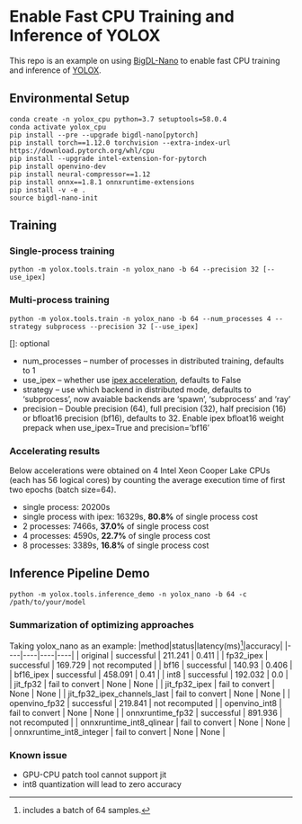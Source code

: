 # Enable Fast CPU Training and Inference of YOLOX
This repo is an example on using [BigDL-Nano](https://bigdl.readthedocs.io/en/latest/doc/Nano/index.html) to enable fast CPU training and inference of [YOLOX](https://github.com/Megvii-BaseDetection/YOLOX).
## Environmental Setup
```
conda create -n yolox_cpu python=3.7 setuptools=58.0.4
conda activate yolox_cpu
pip install --pre --upgrade bigdl-nano[pytorch]
pip install torch==1.12.0 torchvision --extra-index-url https://download.pytorch.org/whl/cpu
pip install --upgrade intel-extension-for-pytorch
pip install openvino-dev
pip install neural-compressor==1.12
pip install onnx==1.8.1 onnxruntime-extensions
pip install -v -e .
source bigdl-nano-init
```
## Training
### Single-process training
```
python -m yolox.tools.train -n yolox_nano -b 64 --precision 32 [--use_ipex]
```
### Multi-process training
```
python -m yolox.tools.train -n yolox_nano -b 64 --num_processes 4 --strategy subprocess --precision 32 [--use_ipex]
```
[]: optional
* num_processes – number of processes in distributed training, defaults to 1
* use_ipex – whether use [ipex acceleration](https://github.com/intel/intel-extension-for-pytorch), defaults to False
* strategy – use which backend in distributed mode, defaults to ‘subprocess’, now avaiable backends are ‘spawn’, ‘subprocess’ and ‘ray’
* precision – Double precision (64), full precision (32), half precision (16) or bfloat16 precision (bf16), defaults to 32. Enable ipex bfloat16 weight prepack when use_ipex=True and precision=’bf16’
### Accelerating results
Below accelerations were obtained on 4 Intel Xeon Cooper Lake CPUs (each has 56 logical cores) by counting the average execution time of first two epochs (batch size=64).
* single process: 20200s
* single process with ipex: 16329s, __80.8%__ of single process cost
* 2 processes: 7466s, __37.0%__ of single process cost
* 4 processes: 4590s, __22.7%__ of single process cost
* 8 processes: 3389s, __16.8%__ of single process cost

## Inference Pipeline Demo
```
python -m yolox.tools.inference_demo -n yolox_nano -b 64 -c /path/to/your/model
```
### Summarization of optimizing approaches
Taking yolox_nano as an example:
|method|status|latency(ms)[^1]|accuracy|
|----|----|----|----|
|            original            |      successful      |   211.241    |        0.411         |
|           fp32_ipex            |      successful      |   169.729    |    not recomputed    |
|              bf16              |      successful      |    140.93    |        0.406         |
|           bf16_ipex            |      successful      |   458.091    |         0.41         |
|              int8              |      successful      |   192.032    |         0.0          |
|            jit_fp32            |   fail to convert    |     None     |         None         |
|         jit_fp32_ipex          |   fail to convert    |     None     |         None         |
|  jit_fp32_ipex_channels_last   |   fail to convert    |     None     |         None         |
|         openvino_fp32          |      successful      |   219.841    |    not recomputed    |
|         openvino_int8          |   fail to convert    |     None     |         None         |
|        onnxruntime_fp32        |      successful      |   891.936    |    not recomputed    |
|    onnxruntime_int8_qlinear    |   fail to convert    |     None     |         None         |
|    onnxruntime_int8_integer    |   fail to convert    |     None     |         None         |

[^1]: includes a batch of 64 samples.
### Known issue
* GPU-CPU patch tool cannot support jit
* int8 quantization will lead to zero accuracy